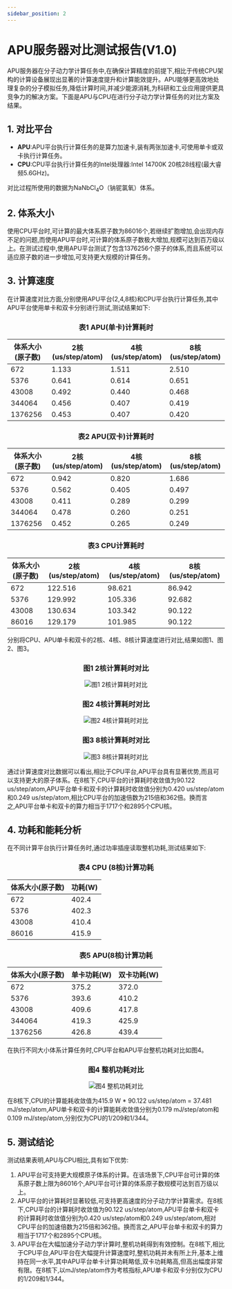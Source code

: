 ```yaml
---
sidebar_position: 2
---
```


# APU服务器对比测试报告(V1.0)

APU服务器在分子动力学计算任务中,在确保计算精度的前提下,相比于传统CPU架构的计算设备展现出显著的计算速度提升和计算能效提升。APU能够更高效地处理复杂的分子模拟任务,降低计算时间,并减少能源消耗,为科研和工业应用提供更具竞争力的解决方案。下面是APU与CPU在进行分子动力学计算任务的对比方案及结果。

## 1. 对比平台

- **APU**:APU平台执行计算任务的是算力加速卡,装有两张加速卡,可使用单卡或双卡执行计算任务。
- **CPU**:CPU平台执行计算任务的Intel处理器:Intel 14700K 20核28线程(最大睿频5.6GHz)。

对比过程所使用的数据为NaNbCl<sub>4</sub>O（钠铌氯氧）体系。

## 2. 体系大小

使用CPU平台时,可计算的最大体系原子数为86016个,若继续扩胞增加,会出现内存不足的问题,而使用APU平台时,可计算的体系原子数极大增加,规模可达到百万级以上。在测试过程中,使用APU平台测试了包含1376256个原子的体系,而且系统可以适应原子数的进一步增加,可支持更大规模的计算任务。

## 3. 计算速度

在计算速度对比方面,分别使用APU平台(2,4,8核)和CPU平台执行计算任务,其中APU平台使用单卡和双卡分别进行测试,测试结果如下:
<div align="center">
 
### 表1 APU(单卡)计算耗时

| 体系大小(原子数) | 2核(us/step/atom) | 4核(us/step/atom) | 8核(us/step/atom) |
| --- | --- | --- | --- |
| 672 | 1.133 | 1.511 | 2.510 |
| 5376 | 0.641 | 0.614 | 0.651 |
| 43008 | 0.492 | 0.440 | 0.468 |
| 344064 | 0.456 | 0.407 | 0.419 |
| 1376256 | 0.453 | 0.407 | 0.420 |

</div>

<div align="center">
 
### 表2 APU(双卡)计算耗时

| 体系大小(原子数) | 2核(us/step/atom) | 4核(us/step/atom) | 8核(us/step/atom) |
| --- | --- | --- | --- |
| 672 | 0.942 | 0.820 | 1.686 |
| 5376 | 0.562 | 0.405 | 0.497 |
| 43008 | 0.411 | 0.289 | 0.299 |
| 344064 | 0.478 | 0.260 | 0.251 |
| 1376256 | 0.452 | 0.265 | 0.249 |

</div>

<div align="center">

  ### 表3 CPU计算耗时
  
  | 体系大小(原子数) | 2核(us/step/atom) | 4核(us/step/atom) | 8核(us/step/atom) |
  | --- | --- | --- | --- |
  | 672 | 122.516 | 98.621 | 86.942 |
  | 5376 | 129.992 | 105.336 | 92.682 |
  | 43008 | 130.634 | 103.342 | 90.122 |
  | 86016 | 129.179 | 101.985 | 90.122 |
</div>



分别将CPU、APU单卡和双卡的2核、4核、8核计算速度进行对比,结果如图1、图2、图3。

<div align="center">
 
 ### 图1 2核计算耗时对比 
![图1 2核计算耗时对比](./img/image-7.png "图2 4核计算耗时对比")

### 图2 4核计算耗时对比
 
![图2 4核计算耗时对比](./img/image-8.png "图2 4核计算耗时对比")

### 图3 8核计算耗时对比
![图3 8核计算耗时对比](./img/image-9.png "图3 8核计算耗时对比")
</div>

通过计算速度对比数据可以看出,相比于CPU平台,APU平台具有显著优势,而且可以支持更大的原子体系。在8核下,CPU平台的计算耗时收敛值为90.122 us/step/atom,APU平台单卡和双卡的计算耗时收敛值分别为0.420 us/step/atom和0.249 us/step/atom,相比CPU平台的加速倍数为215倍和362倍。换而言之,APU平台单卡和双卡的算力相当于1717个和2895个CPU核。

## 4. 功耗和能耗分析

在不同计算平台执行计算任务时,通过功率插座读取整机功耗,测试结果如下:

<div align="center">
 
### 表4 CPU (8核)计算功耗

| 体系大小(原子数) | 功耗(W) |
| --- | --- |
| 672 | 402.4 |
| 5376 | 402.3 |
| 43008 | 410.4 |
| 86016 | 415.9 |

### 表5 APU(8核)计算功耗

| 体系大小(原子数) | 单卡功耗(W) | 双卡功耗(W) |
| --- | --- | --- |
| 672 | 375.2 | 372.0 |
| 5376 | 393.6 | 410.2 |
| 43008 | 409.6 | 417.8 |
| 344064 | 419.3 | 425.9 |
| 1376256 | 426.8 | 439.4 |
</div>

在执行不同大小体系计算任务时,CPU平台和APU平台整机功耗对比如图4。
<div align="center">
 
### 图4 整机功耗对比
![图4 整机功耗对比](./img/image-10.png "图4 整机功耗对比")
</div>

在8核下,CPU的计算能耗收敛值为415.9 W * 90.122 us/step/atom = 37.481 mJ/step/atom,APU单卡和双卡的计算能耗收敛值分别为0.179 mJ/step/atom和0.109 mJ/step/atom,分别仅为CPU的1/209和1/344。

## 5. 测试结论

测试结果表明,APU与CPU相比,具有如下优势:

1. APU平台可支持更大规模原子体系的计算。在该场景下,CPU平台可计算的体系原子数上限为86016个,APU平台可计算的体系原子数规模可达到百万级以上。
2. APU平台的计算耗时显著较低,可支持更高速度的分子动力学计算需求。在8核下,CPU平台的计算耗时收敛值为90.122 us/step/atom,APU平台单卡和双卡的计算耗时收敛值分别为0.420 us/step/atom和0.249 us/step/atom,相对CPU平台的加速倍数为215倍和362倍。换而言之,APU平台单卡和双卡的算力相当于1717个和2895个CPU核。
3. APU平台在大幅加速分子动力学计算时,整机功耗得到有效控制。在8核下,相比于CPU平台,APU平台在大幅提升计算速度时,整机功耗并未有所上升,基本上维持在同一水平,其中APU平台单卡计算功耗略低,双卡功耗略高,但高出幅度非常有限。在8核下,以mJ/step/atom作为考核指标,APU单卡和双卡分别仅为CPU的1/209和1/344。
